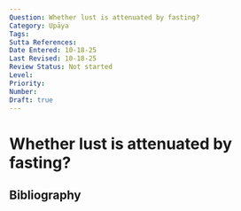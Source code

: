 ```yaml
---
Question: Whether lust is attenuated by fasting?
Category: Upāya
Tags: 
Sutta References: 
Date Entered: 10-18-25
Last Revised: 10-18-25
Review Status: Not started
Level: 
Priority: 
Number: 
Draft: true
---
```


# Whether lust is attenuated by fasting?

## Bibliography

<!-- 

Notes:



-->